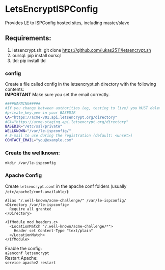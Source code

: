 # LetsEncryptISPConfig
Provides LE to ISPConfig hosted sites, including master/slave

## Requirements:
1. letsencrypt.sh: git clone https://github.com/lukas2511/letsencrypt.sh  
2. oursql: pip install oursql  
3. tld:    pip install tld  

### config
Create a file called config in the letsencrypt.sh directory with the following contents:  
__IMPORTANT__ Make sure you set the email correctly.
```bash
####WARNING#####
#If you change between authorities (eg, testing to live) you MUST delete
#private_key.pem in your BASEDIR
CA="https://acme-v01.api.letsencrypt.org/directory"
#CA="https://acme-staging.api.letsencrypt.org/directory"
BASEDIR="/etc/ssl/private"
WELLKNOWN="/var/le-ispconfig/"
# E-mail to use during the registration (default: <unset>)
CONTACT_EMAIL="you@example.com"
```

### Create the wellknown:
`mkdir /var/le-ispconfig`  

### Apache Config
Create `letsencrypt.conf` in the apache conf folders (usually `/etc/apache2/conf-available/`):
```apacheconf
Alias "/.well-known/acme-challenge/" /var/le-ispconfig/  
<Directory /var/le-ispconfig>  
  Require all granted  
</Directory>  

<IfModule mod_headers.c>  
  <LocationMatch "/.well-known/acme-challenge/*">  
    Header set Content-Type "text/plain"  
  </LocationMatch>  
</IfModule>
```  
Enable the config:  
`a2enconf letsencrypt`  
Restart Apache:  
`service apache2 restart`
